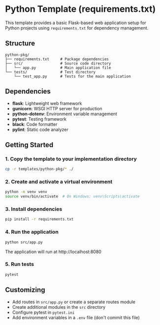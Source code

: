 # Python Template (requirements.txt)

This template provides a basic Flask-based web application setup for Python projects using `requirements.txt` for dependency management.

## Structure

```
python-pkg/
├── requirements.txt     # Package dependencies
├── src/                 # Source code directory
│   └── app.py           # Main application file
└── tests/               # Test directory
    └── test_app.py      # Tests for the main application
```

## Dependencies

- **flask**: Lightweight web framework
- **gunicorn**: WSGI HTTP server for production
- **python-dotenv**: Environment variable management
- **pytest**: Testing framework
- **black**: Code formatter
- **pylint**: Static code analyzer

## Getting Started

### 1. Copy the template to your implementation directory

```bash
cp -r templates/python-pkg/* ./
```

### 2. Create and activate a virtual environment

```bash
python -m venv venv
source venv/bin/activate  # On Windows: venv\Scripts\activate
```

### 3. Install dependencies

```bash
pip install -r requirements.txt
```

### 4. Run the application

```bash
python src/app.py
```

The application will run at http://localhost:8080

### 5. Run tests

```bash
pytest
```

## Customizing

- Add routes in `src/app.py` or create a separate routes module
- Create additional modules in the `src` directory
- Configure pytest in `pytest.ini`
- Add environment variables in a `.env` file (don't commit this file)
